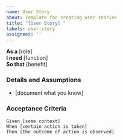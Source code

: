 ```yaml
---
name: User Story
about: Template for creating user stories
title: "[User Story] "
labels: user-story
assignees: ''
---
```


**As a** [role]  
**I need** [function]  
**So that** [benefit]  

### Details and Assumptions
* [document what you know]      

### Acceptance Criteria
```gherkin
Given [some context]  
When [certain action is taken]  
Then [the outcome of action is observed]  
